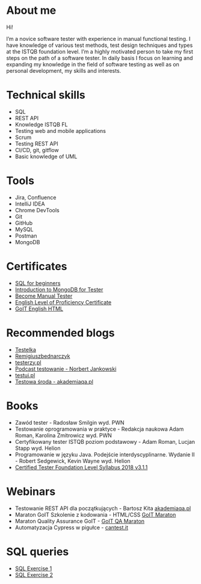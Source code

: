 # About me

Hi! 
 
I’m a novice software tester with experience in manual functional testing. I have knowledge of various test methods, test design techniques and types at the ISTQB foundation level. I’m  a highly motivated person to take my first steps on the path of a software tester.
In daily basis I focus on learning and expanding my knowledge in the field of software testing as well as on personal development, my skills and interests. 

# Technical skills

* SQL
* REST API
* Knowledge ISTQB FL
* Testing web and mobile applications
* Scrum 
* Testing REST API 
* CI/CD, git, gitflow
* Basic knowledge of UML

# Tools
* Jira, Confluence
* IntelliJ IDEA
* Chrome DevTools
* Git
* GitHub
* MySQL
* Postman
* MongoDB

# Certificates
* [SQL for beginners](https://drive.google.com/file/d/1RpxL5YDnNohKJCCmVFKPcrTKSy_tCLZu/view?usp=share_link)
* [Introduction to MongoDB for Tester](https://drive.google.com/file/d/1RpxL5YDnNohKJCCmVFKPcrTKSy_tCLZu/view?usp=share_link)
* [Become Manual Tester](https://drive.google.com/file/d/1RpxL5YDnNohKJCCmVFKPcrTKSy_tCLZu/view?usp=share_link)
* [English Level of Proficiency Certificate](https://drive.google.com/file/d/155KN8dVwX_TQXtiMDC6uXGnzfCNXhvTV/view?usp=share_link)
* [GoIT English HTML](https://drive.google.com/file/d/1RP1pVs9Kmacp3gx4V58Wy3cZxUnxviHP/view?usp=sharing)

# Recommended blogs
* [Testelka](https://testelka.pl/)
* [Remigiuszbednarczyk](https://remigiuszbednarczyk.pl)
* [testerzy.pl](https://testerzy.pl/)
* [Podcast testowanie - Norbert Jankowski](https://podcasttestowanie.pl/)
* [testuj.pl](https://testuj.pl/blog/)
* [Testowa środa - akademiaqa.pl](https://akademiaqa.pl/testowa-sroda/)

# Books
* Zawód tester - Radosław Smilgin wyd. PWN
* Testowanie oprogramowania w praktyce - Redakcja naukowa Adam Roman, Karolina Zmitrowicz wyd. PWN 
* Certyfikowany tester ISTQB poziom podstawowy - Adam Roman, Lucjan Stapp wyd. Helion
* Programowanie w języku Java. Podejście interdyscyplinarne. Wydanie II - Robert Sedgewick, Kevin Wayne wyd. Helion
* [Certified Tester Foundation Level Syllabus 2018 v3.1.1](https://istqb-main-web-prod.s3.amazonaws.com/media/documents/ISTQB-CTFL_Syllabus_2018_v3.1.1.pdf)

# Webinars
* Testowanie REST API dla początkujących - Bartosz Kita [akademiaqa.pl](https://akademiaqa.pl)
* Maraton GoIT Szkolenie z kodowania - HTML/CSS [GoIT Maraton](https://m.goit.global/pl/?utm_source=google&utm_medium=cpc&utm_campaign=19908700535|146264932926|652825193268||go-it&gclid=Cj0KCQjwuLShBhC_ARIsAFod4fLx173xU8r4FagZDcZ61pmY8kScCQLrjZS9zTq-4c4JojNhvkQvhrsaAreEEALw_wcB)
* Maraton Quality Assurance GoIT - [GoIT QA Maraton](https://qa.m.goit.global/pl/)
* Automatyzacja Cypress w pigułce - [cantest.it](https://www.cantest.it)

# SQL queries 
* [SQL Exercise 1](https://drive.google.com/file/d/1NIUIskJJAI7sf-gdKwGSmDTtrHgLgN6X/view?usp=share_link)
* [SQL Exercise 2](https://drive.google.com/file/d/13D7LT9xtAHwaApRvEu0t3BSr_0W8wJYt/view?usp=share_link)

